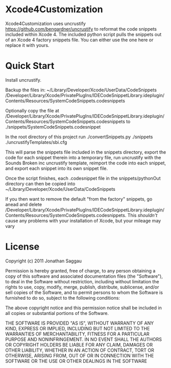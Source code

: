 Xcode4Customization
=======

Xcode4Customization uses uncrustify https://github.com/bengardner/uncrustify to reformat the code snippets included within Xcode 4.  The included python script pulls the snippets out of an Xcode 4 factory snippets file.  You can either use the one here or replace it with yours.

Quick Start
=======

Install uncrustify.

Backup the files in:
	   ~/Library/Developer/Xcode/UserData/CodeSnippets
	   /Developer/Library/Xcode/PrivatePlugIns/IDECodeSnippetLibrary.ideplugin/Contents/Resources/SystemCodeSnippets.codesnippets

Optionally copy the file at /Developer/Library/Xcode/PrivatePlugIns/IDECodeSnippetLibrary.ideplugin/Contents/Resources/SystemCodeSnippets.codesnippets to ./snippets/SystemCodeSnippets.codesnippet

In the root directory of this project run ./convertSnippets.py ./snippets ./uncrustifyTemplates/sbi.cfg

This will parse the snippets file included in the snippets directory, export the code for each snippet therein into a temporary file, run uncrustify with the Sounds Broken inc uncrustify template, reimport the code into each snippet, and export each snippet into its own snippet file.

Once the script finishes, each .codesnippet file in the snippets/pythonOut directory can then be copied into ~/Library/Developer/Xcode/UserData/CodeSnippets

If you then want to remove the default "from the factory" snippets, go anead and delete /Developer/Library/Xcode/PrivatePlugIns/IDECodeSnippetLibrary.ideplugin/Contents/Resources/SystemCodeSnippets.codesnippets.  This *shouldn't* cause any problems with your installation of Xcode, but your mileage may vary

License
=======
Copyright (c) 2011 Jonathan Saggau

Permission is hereby granted, free of charge, to any person obtaining a copy of this software and associated documentation files (the "Software"), to deal in the Software without restriction, including without limitation the rights to use, copy, modify, merge, publish, distribute, sublicense, and/or sell copies of the Software, and to permit persons to whom the Software is furnished to do so, subject to the following conditions:

The above copyright notice and this permission notice shall be included in all copies or substantial portions of the Software.

THE SOFTWARE IS PROVIDED "AS IS", WITHOUT WARRANTY OF ANY KIND, EXPRESS OR IMPLIED, INCLUDING BUT NOT LIMITED TO THE WARRANTIES OF MERCHANTABILITY, FITNESS FOR A PARTICULAR PURPOSE AND NONINFRINGEMENT. IN NO EVENT SHALL THE AUTHORS OR COPYRIGHT HOLDERS BE LIABLE FOR ANY CLAIM, DAMAGES OR OTHER LIABILITY, WHETHER IN AN ACTION OF CONTRACT, TORT OR OTHERWISE, ARISING FROM, OUT OF OR IN CONNECTION WITH THE SOFTWARE OR THE USE OR OTHER DEALINGS IN THE SOFTWARE